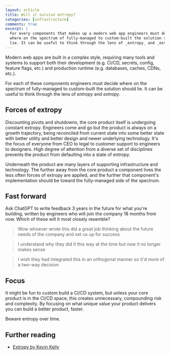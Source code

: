 ```yaml
---
layout: article
title: Will it survive entropy?
categories: [infrastructure]
comments: true
excerpt: |
  For every components that makes up a modern web app engineers must decide
  where on the spectrum of fully-managed to custom-built the solution should
  lie. It can be useful to think through the lens of _entropy_ and _extropy_.
---
```


Modern web apps are built in a complex style, requiring many tools
and systems to support both their development (e.g. CI/CD, secrets, config,
feature flags, etc.) and production runtime (e.g. databases, caches, CDNs, etc.).

For each of these components engineers must decide where on the spectrum of
fully-managed to custom-built the solution should lie. It can be useful
to think through the lens of _entropy_ and _extropy_.

## Forces of extropy

Discounting pivots and shutdowns, the core product itself is undergoing constant
extropy. Engineers come and go but the product is always on a growth trajectory,
being reconciled from current state into some better state with better utility
and better design and newer underlying technology. It's the focus of everyone
from CEO to legal to customer support to engineers to designers. High degree of
attention from a diverse set of disciplines prevents the product from
defaulting into a state of entropy.

Underneath the product are many layers of supporting infrastructure and
technology. The further away from the core product a component lives the less
often forces of extropy are applied, and the further that component's
implementation should be toward the fully-managed side of the spectrum.

## Fast forward

Ask ChatGPT to write feedback 3 years in the future for what you're building,
written by engineers who will join the company 18 months from now. Which of
these will it most closely resemble?

> Wow whoever wrote this did a great job thinking about the future needs of
> the company and set us up for success

> I understand why they did it this way at the time but now it no longer makes
> sense

> I wish they had integrated this in an orthogonal manner so it'd more of a
> two-way decision

## Focus

It might be fun to custom build a CI/CD system, but unless your core product is
in the CI/CD space, this creates unnecessary, compounding risk and complexity.
By focusing on what unique value your product delivers you can build a better
product, faster.

Beware entropy over time.

## Further reading

- [Extropy by Kevin Kelly](https://kk.org/thetechnium/extropy/)
